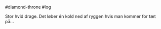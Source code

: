 #diamond-throne #log

Stor hvid drage. Det løber én kold ned af ryggen hvis man kommer for tæt på...
